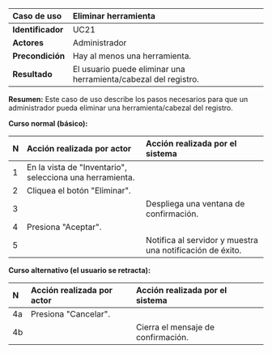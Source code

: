 | **Caso de uso**      | **Eliminar herramienta** |
| :---        | :---        |
| **Identificador**      | UC21 |
| **Actores**      | Administrador |
| **Precondición**   | Hay al menos una herramienta. |
| **Resultado**   | El usuario puede eliminar una herramienta/cabezal del registro. |

**Resumen:**
Este caso de uso describe los pasos necesarios para que un administrador pueda eliminar una herramienta/cabezal del registro.

**Curso normal (básico):**

| **N**      | **Acción realizada por actor** | **Acción realizada por el sistema** |
| :---        | :---        | :---        |
| 1      | En la vista de "Inventario", selecciona una herramienta. |  |
| 2      | Cliquea el botón "Eliminar". |  |
| 3      |  | Despliega una ventana de confirmación. |
| 4      | Presiona "Aceptar". |  |
| 5      |  | Notifica al servidor y muestra una notificación de éxito. |

**Curso alternativo (el usuario se retracta):**

| **N**      | **Acción realizada por actor** | **Acción realizada por el sistema** |
| :---        | :---        | :---        |
| 4a      | Presiona "Cancelar". |  |
| 4b      |  | Cierra el mensaje de confirmación. |
